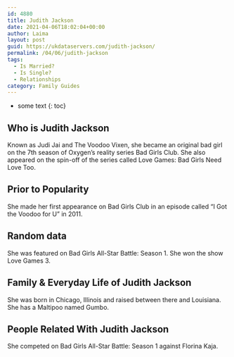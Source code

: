 ```yaml
---
id: 4880
title: Judith Jackson
date: 2021-04-06T18:02:04+00:00
author: Laima
layout: post
guid: https://ukdataservers.com/judith-jackson/
permalink: /04/06/judith-jackson
tags:
  - Is Married?
  - Is Single?
  - Relationships
category: Family Guides
---
```


* some text
{: toc}


## Who is Judith Jackson
                  
                  
                  
Known as Judi Jai and The Voodoo Vixen, she became an original bad girl on the 7th season of Oxygen&#8217;s reality series Bad Girls Club. She also appeared on the spin-off of the series called Love Games: Bad Girls Need Love Too.
                  
              
            
              
            
                
                
                
## Prior to Popularity
                  
                  
                  
She made her first appearance on Bad Girls Club in an episode called &#8220;I Got the Voodoo for U&#8221; in 2011.
                  
              
            
              
            
                
                
                
## Random data
                  
                  
                  
She was featured on Bad Girls All-Star Battle: Season 1. She won the show Love Games 3. 
                  
              
            
              
            
                
                
                
## Family & Everyday Life of Judith Jackson
                  
                  
                  
She was born in Chicago, Illinois and raised between there and Louisiana. She has a Maltipoo named Gumbo. 
                  
              
            
              
            
                
                
                
## People Related With Judith Jackson
                  
                  
                  
She competed on Bad Girls All-Star Battle: Season 1 against Florina Kaja.
                  
              
            
              
            
                
              
            
              
              
            
            
              
            
          
          
          